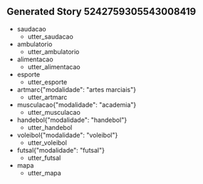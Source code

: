 ## Generated Story 5242759305543008419
* saudacao
    - utter_saudacao
* ambulatorio
    - utter_ambulatorio
* alimentacao
    - utter_alimentacao
* esporte
    - utter_esporte
* artmarc{"modalidade": "artes marciais"}
    - utter_artmarc
* musculacao{"modalidade": "academia"}
    - utter_musculacao
* handebol{"modalidade": "handebol"}
    - utter_handebol
* voleibol{"modalidade": "voleibol"}
    - utter_voleibol
* futsal{"modalidade": "futsal"}
    - utter_futsal
* mapa
    - utter_mapa

